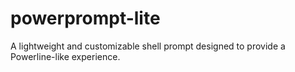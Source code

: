 # powerprompt-lite
A lightweight and customizable shell prompt designed to provide a Powerline-like experience.
